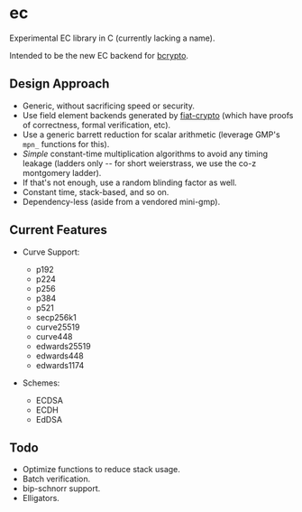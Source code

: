 # ec

Experimental EC library in C (currently lacking a name).

Intended to be the new EC backend for [bcrypto].

## Design Approach

- Generic, without sacrificing speed or security.
- Use field element backends generated by [fiat-crypto] (which have proofs of
  correctness, formal verification, etc).
- Use a generic barrett reduction for scalar arithmetic (leverage GMP's `mpn_`
  functions for this).
- _Simple_ constant-time multiplication algorithms to avoid any timing leakage
  (ladders only -- for short weierstrass, we use the co-z montgomery ladder).
- If that's not enough, use a random blinding factor as well.
- Constant time, stack-based, and so on.
- Dependency-less (aside from a vendored mini-gmp).

## Current Features

- Curve Support:
    - p192
    - p224
    - p256
    - p384
    - p521
    - secp256k1
    - curve25519
    - curve448
    - edwards25519
    - edwards448
    - edwards1174

- Schemes:
    - ECDSA
    - ECDH
    - EdDSA

## Todo

- Optimize functions to reduce stack usage.
- Batch verification.
- bip-schnorr support.
- Elligators.

[bcrypto]: https://github.com/bcoin-org/bcrypto
[fiat-crypto]: https://github.com/mit-plv/fiat-crypto
